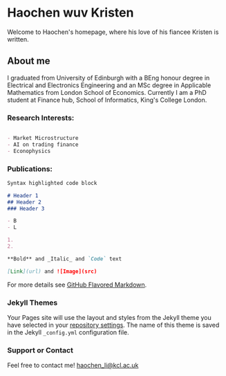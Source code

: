 # Haochen wuv Kristen

Welcome to Haochen's homepage, where his love of his fiancee Kristen is written.

## About me

I graduated from University of Edinburgh with a BEng honour degree in Electrical and Electronics Engineering and an MSc degree in Applicable Mathematics from London School of Economics. Currently I am a PhD student at Finance hub, School of Informatics, King's College London.

### Research Interests:
```markdown

- Market Microstructure
- AI on trading finance
- Econophysics


```


### Publications:
```markdown
Syntax highlighted code block

# Header 1
## Header 2
### Header 3

- B
- L

1. 
2. 

**Bold** and _Italic_ and `Code` text

[Link](url) and ![Image](src)
```

For more details see [GitHub Flavored Markdown](https://guides.github.com/features/mastering-markdown/).

### Jekyll Themes

Your Pages site will use the layout and styles from the Jekyll theme you have selected in your [repository settings](https://github.com/haochen2049/haochen2049.github.io/settings/pages). The name of this theme is saved in the Jekyll `_config.yml` configuration file.

### Support or Contact

Feel free to contact me! haochen_li@kcl.ac.uk
